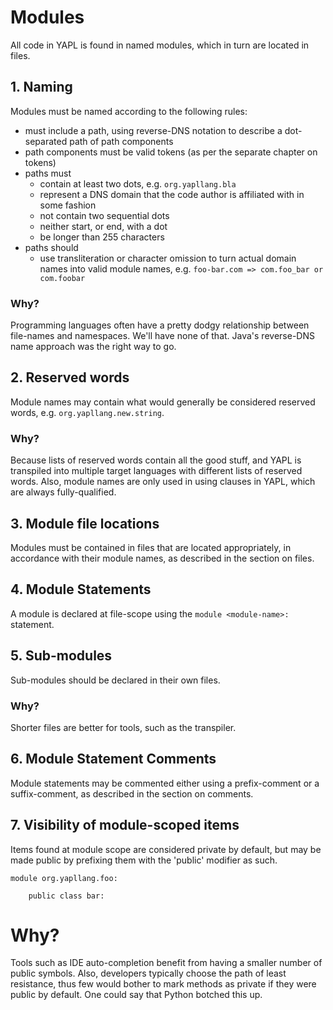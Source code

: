 # Modules

All code in YAPL is found in named modules, which in turn are located in files.

## 1. Naming

Modules must be named according to the following rules:

* must include a path, using reverse-DNS notation to describe a dot-separated path of path components
* path components must be valid tokens (as per the separate chapter on tokens)
* paths must
  * contain at least two dots, e.g. `org.yapllang.bla`
  * represent a DNS domain that the code author is affiliated with in some fashion
  * not contain two sequential dots
  * neither start, or end, with a dot
  * be longer than 255 characters
* paths should
  * use transliteration or character omission to turn actual domain names into valid module names, e.g. `foo-bar.com => com.foo_bar or com.foobar` 

### Why?

Programming languages often have a pretty dodgy relationship between file-names and namespaces. We'll have none of that. Java's reverse-DNS name approach was the right way to go.

## 2. Reserved words

Module names may contain what would generally be considered reserved words, e.g. `org.yapllang.new.string`.

### Why?

Because lists of reserved words contain all the good stuff, and YAPL is transpiled into multiple target languages with different lists of reserved words. Also, module names are only used in
using clauses in YAPL, which are always fully-qualified.

## 3. Module file locations

Modules must be contained in files that are located appropriately, in accordance with their module names, as described in the section on files.

## 4. Module Statements

A module is declared at file-scope using the `module <module-name>:` statement.

## 5. Sub-modules

Sub-modules should be declared in their own files.

### Why?

Shorter files are better for tools, such as the transpiler.

## 6. Module Statement Comments

Module statements may be commented either using a prefix-comment or a suffix-comment, as described in the section on comments.

## 7. Visibility of module-scoped items

Items found at module scope are considered private by default, but may be made public by prefixing them with the 'public' modifier as such.

```
module org.yapllang.foo:

    public class bar:    
```

# Why?

Tools such as IDE auto-completion benefit from having a smaller number of public symbols. Also, developers typically choose the path of least resistance, thus few would bother to mark methods as
private if they were public by default. One could say that Python botched this up.
